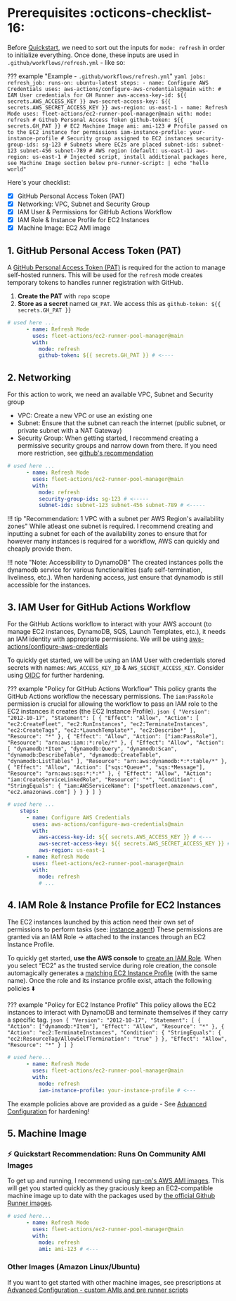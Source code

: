 # Prerequisites :octicons-checklist-16:

Before [Quickstart](quickstart.md), we need to sort out the inputs for `mode: refresh` in order to initialize everything. Once done, these inputs are used in `.github/workflows/refresh.yml` - like so:

??? example "Example - `.github/workflows/refresh.yml`"
    ```yaml
    jobs:
      refresh_job:
        runs-on: ubuntu-latest
        steps:
          - name: Configure AWS Credentials
            uses: aws-actions/configure-aws-credentials@main
            with:
              # IAM User credentials for GH Runner
              aws-access-key-id: ${{ secrets.AWS_ACCESS_KEY }}
              aws-secret-access-key: ${{ secrets.AWS_SECRET_ACCESS_KEY }}
              aws-region: us-east-1
          - name: Refresh Mode
            uses: fleet-actions/ec2-runner-pool-manager@main
            with:
              mode: refresh
              # Github Personal Access Token
              github-token: ${{ secrets.GH_PAT }}
              # EC2 Machine Image
              ami: ami-123
              # Profile passed on to the EC2 instance for permissions
              iam-instance-profile: your-instance-profile
              # Security group assigned to EC2 instances
              security-group-ids: sg-123
              # Subnets where EC2s are placed
              subnet-ids: subnet-123 subnet-456 subnet-789
              # AWS region (default: us-east-1)
              aws-region: us-east-1
              # Injected script, install additional packages here, see Machine Image section below
              pre-runner-script: |
                echo "hello world"
    ```

Here's your checklist:

- [x] GitHub Personal Access Token (PAT)
- [x] Networking: VPC, Subnet and Security Group
- [x] IAM User & Permissions for GitHub Actions Workflow
- [x] IAM Role & Instance Profile for EC2 Instances
- [x] Machine Image: EC2 AMI image

## 1. GitHub Personal Access Token (PAT)

A [GitHub Personal Access Token (PAT)](https://docs.github.com/en/authentication/keeping-your-account-and-data-secure/managing-your-personal-access-tokens) is required for the action to manage self-hosted runners. This will be used for the `refresh` mode creates temporary tokens to handles runner registration with GitHub.

1. **Create the PAT** with `repo` scope
2. **Store as a secret** named `GH_PAT`. We access this as `github-token: ${{ secrets.GH_PAT }}`

```yaml
# used here ...
      - name: Refresh Mode
        uses: fleet-actions/ec2-runner-pool-manager@main
        with:
          mode: refresh
          github-token: ${{ secrets.GH_PAT }} # <----
```

## 2. Networking

For this action to work, we need an available VPC, Subnet and Security group

- VPC: Create a new VPC or use an existing one
- Subnet: Ensure that the subnet can reach the internet (public subnet, or private subnet with a NAT Gateway)
- Security Group: When getting started, I recommend creating a permissive security groups and narrow down from there. If you need more restriction, see [github's recommendation](https://docs.github.com/en/actions/hosting-your-own-runners/managing-self-hosted-runners/communicating-with-self-hosted-runners)

```yaml
# used here ...
      - name: Refresh Mode
        uses: fleet-actions/ec2-runner-pool-manager@main
        with:
          mode: refresh
          security-group-ids: sg-123 # <-----
          subnet-ids: subnet-123 subnet-456 subnet-789 # <-----
```

!!! tip "Recommendation: 1 VPC with a subnet per AWS Region's availability zones"
    While atleast one subnet is required. I recommend creating and inputting a subnet for each of the availability zones to ensure that for however many instances is required for a workflow, AWS can quickly and cheaply provide them.

!!! note "Note: Accessibility to DynamoDB"
    The created instances polls the dynamodb service for various functionalities (safe self-termination, liveliness, etc.). When hardening access, just ensure that dynamodb is still accessible for the instances.

## 3. IAM User for GitHub Actions Workflow

For the GitHub Actions workflow to interact with your AWS account (to manage EC2 instances, DynamoDB, SQS, Launch Templates, etc.), it needs an IAM identity with appropriate permissions. We will be using [aws-actions/configure-aws-credentials](https://github.com/aws-actions/configure-aws-credentials)

To quickly get started, we will be using an IAM User with credentials stored secrets with names: `AWS_ACCESS_KEY_ID` & `AWS_SECRET_ACCESS_KEY`. Consider using [OIDC](https://docs.github.com/en/actions/security-for-github-actions/security-hardening-your-deployments/configuring-openid-connect-in-amazon-web-services) for further hardening.

??? example "Policy for GitHub Actions Workflow"
    This policy grants the GitHub Actions workflow the necessary permissions. The `iam:PassRole` permission is crucial for allowing the workflow to pass an IAM role to the EC2 instances it creates (the EC2 Instance Profile).
    ```json
    {
      "Version": "2012-10-17",
      "Statement": [
        {
          "Effect": "Allow",
          "Action": [
            "ec2:CreateFleet",
            "ec2:RunInstances",
            "ec2:TerminateInstances",
            "ec2:CreateTags",
            "ec2:*LaunchTemplate*",
            "ec2:Describe*"
          ],
          "Resource": "*"
        },
        {
          "Effect": "Allow",
          "Action": ["iam:PassRole"],
          "Resource": "arn:aws:iam::*:role/*"
        },
        {
          "Effect": "Allow",
          "Action": [
            "dynamodb:*Item",
            "dynamodb:Query",
            "dynamodb:Scan",
            "dynamodb:DescribeTable",
            "dynamodb:CreateTable",
            "dynamodb:ListTables"
          ],
          "Resource": "arn:aws:dynamodb:*:*:table/*"
        },
        {
          "Effect": "Allow",
          "Action": ["sqs:*Queue*", "sqs:*Message"],
          "Resource": "arn:aws:sqs:*:*:*"
        },
        {
          "Effect": "Allow",
          "Action": "iam:CreateServiceLinkedRole",
          "Resource": "*",
          "Condition": {
            "StringEquals": {
              "iam:AWSServiceName": ["spotfleet.amazonaws.com", "ec2.amazonaws.com"]
            }
          }
        }
      ]
    }
    ```

```yaml
# used here ...
    steps:
      - name: Configure AWS Credentials
        uses: aws-actions/configure-aws-credentials@main
        with:
          aws-access-key-id: ${{ secrets.AWS_ACCESS_KEY }} # <---
          aws-secret-access-key: ${{ secrets.AWS_SECRET_ACCESS_KEY }} # <---
          aws-region: us-east-1
      - name: Refresh Mode
        uses: fleet-actions/ec2-runner-pool-manager@main
        with:
          mode: refresh
          # ...
```

## 4. IAM Role & Instance Profile for EC2 Instances

The EC2 instances launched by this action need their own set of permissions to perform tasks (see: [instance agent](../architecture/instance-initialization.md)) These permissions are granted via an IAM Role -> attached to the instances through an EC2 Instance Profile.

To quickly get started, **use the AWS console** to [create an IAM Role](https://docs.aws.amazon.com/AWSEC2/latest/UserGuide/iam-roles-for-amazon-ec2.html). When you select “EC2” as the trusted service during role creation, the console automagically generates a [matching EC2 Instance Profile](https://docs.aws.amazon.com/AWSEC2/latest/UserGuide/iam-roles-for-amazon-ec2.html) (with the same name). Once the role and its instance profile exist, attach the following policies :arrow_down:

??? example "Policy for EC2 Instance Profile"
    This policy allows the EC2 instances to interact with DynamoDB and terminate themselves if they carry a specific tag.
    ```json
    {
      "Version": "2012-10-17",
      "Statement": [
        {
          "Action": ["dynamodb:*Item"],
          "Effect": "Allow",
          "Resource": "*"
        },
        {
          "Action": "ec2:TerminateInstances",
          "Condition": {
            "StringEquals": {
              "ec2:ResourceTag/AllowSelfTermination": "true"
            }
          },
          "Effect": "Allow",
          "Resource": "*"
        }
      ]
    }
    ```

```yaml
# used here...
      - name: Refresh Mode
        uses: fleet-actions/ec2-runner-pool-manager@main
        with:
          mode: refresh
          iam-instance-profile: your-instance-profile # <---
```

The example policies above are provided as a guide - See [Advanced Configuration](./advanced-configuration.md#iam-least-privilege) for hardening!

## 5. Machine Image

### :zap: Quickstart Recommendation: Runs On Community AMI Images

To get up and running, I recommend using [run-on's AWS AMI images](https://github.com/runs-on/runner-images-for-aws). This will get you started quickly as they graciously keep an EC2-compatible machine image up to date with the packages used by [the official Github Runner images](https://github.com/actions/runner-images).

```yaml
# used here...
      - name: Refresh Mode
        uses: fleet-actions/ec2-runner-pool-manager@main
        with:
          mode: refresh
          ami: ami-123 # <---
```

### Other Images (Amazon Linux/Ubuntu)

If you want to get started with other machine images, see prescriptions at [Advanced Configuration - custom AMIs and pre runner scripts](./advanced-configuration.md#3-advanced-ami-and-pre-runner-script-strategies)
